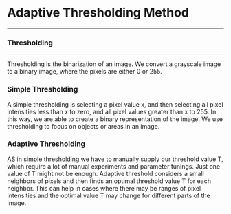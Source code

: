 # Adaptive Thresholding Method
---

### Thresholding
---
Thresholding is the binarization of an image. We convert a grayscale image to a binary image, where the pixels are either 0 or 255. 


### Simple Thresholding
A simple thresholding is selecting a pixel value x, and then selecting all pixel intensities less than x to zero, and all pixel values greater than x to 255. In this way, we are able to create a binary representation of the image. We use thresholding to focus on objects or areas in an image. 

### Adaptive Thresholding
AS in simple thresholding we have to manually supply our threshold value T, which require a lot of manual experiments and parameter tunings. Just one value of T might not be enough. Adaptive threshold considers a small neighbors of pixels and then finds an optimal threshold value T for each neighbor. This can help in cases where there may be ranges of pixel intensities and the optimal value T may change for different parts of the image.


